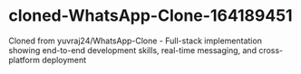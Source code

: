 # cloned-WhatsApp-Clone-164189451
Cloned from yuvraj24/WhatsApp-Clone - Full-stack implementation showing end-to-end development skills, real-time messaging, and cross-platform deployment
